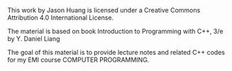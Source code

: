 This work by Jason Huang is licensed under a Creative Commons Attribution 4.0 International License.

The material is based on book Introduction to Programming with C++, 3/e by Y. Daniel Liang 

The goal of this material is to provide lecture notes and related C++ codes for my EMI course COMPUTER PROGRAMMING.
